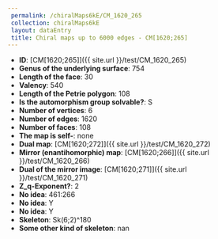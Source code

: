 ```yaml
--- 
 permalink: /chiralMaps6kE/CM_1620_265 
 collection: chiralMaps6kE
 layout: dataEntry
 title: Chiral maps up to 6000 edges - CM[1620;265]
---
```


- **ID**: [CM[1620;265]]({{ site.url }}/test/CM_1620_265)
- **Genus of the underlying surface**: 754
- **Length of the face**: 30
- **Valency**: 540
- **Length of the Petrie polygon**: 108
- **Is the automorphism group solvable?**: S
- **Number of vertices**: 6
- **Number of edges**: 1620
- **Number of faces**: 108
- **The map is self-**: none
- **Dual map**: [CM[1620;272]]({{ site.url }}/test/CM_1620_272)
- **Mirror (enantihomorphic) map**: [CM[1620;266]]({{ site.url }}/test/CM_1620_266)
- **Dual of the mirror image**: [CM[1620;271]]({{ site.url }}/test/CM_1620_271)
- **Z_q-Exponent?**: 2
- **No idea**:  461:266
- **No idea**: Y
- **No idea**: Y
- **Skeleton**: Sk(6;2)^180
- **Some other kind of skeleton**: nan
